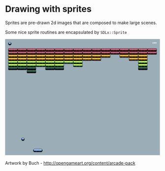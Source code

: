 # Drawing with sprites

Sprites are pre-drawn 2d images that are composed to make large scenes.

Some nice sprite routines are encapsulated by `SDLx::Sprite`

![Sprites](fig5.png)

Artwork by Buch - http://opengameart.org/content/arcade-pack
